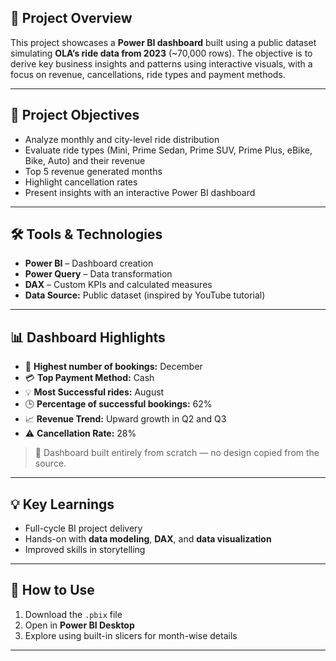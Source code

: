 ## 📌 Project Overview  
This project showcases a **Power BI dashboard** built using a public dataset simulating **OLA’s ride data from 2023** (~70,000 rows). The objective is to derive key business insights and patterns using interactive visuals, with a focus on revenue, cancellations, ride types and payment methods.

---

## 🎯 Project Objectives  
- Analyze monthly and city-level ride distribution  
- Evaluate ride types (Mini, Prime Sedan, Prime SUV, Prime Plus, eBike, Bike, Auto) and their revenue  
- Top 5 revenue generated months
- Highlight cancellation rates 
- Present insights with an interactive Power BI dashboard

---

## 🛠️ Tools & Technologies  
- **Power BI** – Dashboard creation  
- **Power Query** – Data transformation  
- **DAX** – Custom KPIs and calculated measures  
- **Data Source:** Public dataset (inspired by YouTube tutorial)

---

## 📊 Dashboard Highlights  
- 🚗 **Highest number of bookings:** December
- 💳 **Top Payment Method:** Cash  
- 💡 **Most Successful rides:** August 
- 🕒 **Percentage of successful bookings:** 62%  
- 📈 **Revenue Trend:** Upward growth in Q2 and Q3
- ⚠️ **Cancellation Rate:** 28%

> 🧠 Dashboard built entirely from scratch — no design copied from the source.

---

## 💡 Key Learnings  
- Full-cycle BI project delivery  
- Hands-on with **data modeling**, **DAX**, and **data visualization**  
- Improved skills in storytelling

---

## 📎 How to Use  
1. Download the `.pbix` file  
2. Open in **Power BI Desktop**  
3. Explore using built-in slicers for month-wise details

---
